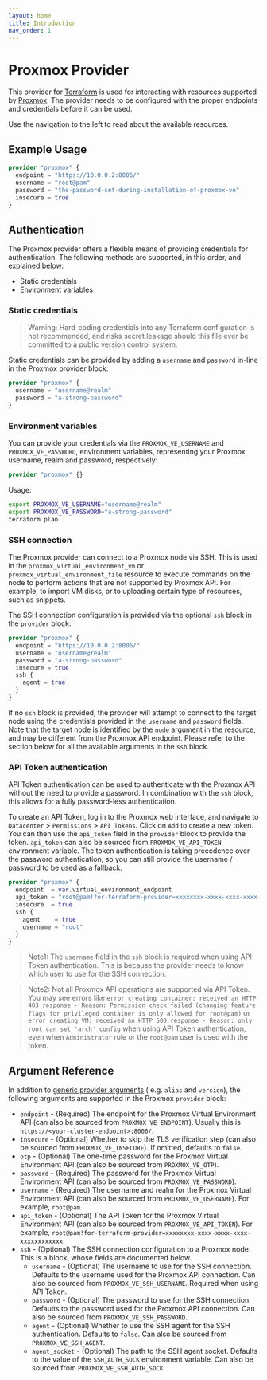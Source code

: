 ```yaml
---
layout: home
title: Introduction
nav_order: 1
---
```


# Proxmox Provider

This provider for [Terraform](https://www.terraform.io/) is used for interacting
with resources supported by [Proxmox](https://www.proxmox.com/en/). The provider
needs to be configured with the proper endpoints and credentials before it can
be used.

Use the navigation to the left to read about the available resources.

## Example Usage

```terraform
provider "proxmox" {
  endpoint = "https://10.0.0.2:8006/"
  username = "root@pam"
  password = "the-password-set-during-installation-of-proxmox-ve"
  insecure = true
}
```

## Authentication

The Proxmox provider offers a flexible means of providing credentials for
authentication. The following methods are supported, in this order, and
explained below:

- Static credentials
- Environment variables

### Static credentials

> Warning: Hard-coding credentials into any Terraform configuration is not
> recommended, and risks secret leakage should this file ever be committed to a
> public version control system.

Static credentials can be provided by adding a `username` and `password` in-line
in the Proxmox provider block:

```terraform
provider "proxmox" {
  username = "username@realm"
  password = "a-strong-password"
}
```

### Environment variables

You can provide your credentials via the `PROXMOX_VE_USERNAME`
and `PROXMOX_VE_PASSWORD`, environment variables, representing your Proxmox
username, realm and password, respectively:

```terraform
provider "proxmox" {}
```

Usage:

```sh
export PROXMOX_VE_USERNAME="username@realm"
export PROXMOX_VE_PASSWORD="a-strong-password"
terraform plan
```

### SSH connection

The Proxmox provider can connect to a Proxmox node via SSH. This is used in
the `proxmox_virtual_environment_vm` or `proxmox_virtual_environment_file`
resource to execute commands on the node to perform actions that are not
supported by Proxmox API. For example, to import VM disks, or to uploading
certain type of resources, such as snippets.

The SSH connection configuration is provided via the optional `ssh` block in
the `provider` block:

```terraform
provider "proxmox" {
  endpoint = "https://10.0.0.2:8006/"
  username = "username@realm"
  password = "a-strong-password"
  insecure = true
  ssh {
    agent = true
  }
}
```

If no `ssh` block is provided, the provider will attempt to connect to the
target node using the credentials provided in the `username` and `password`
fields.
Note that the target node is identified by the `node` argument in the resource,
and may be different from the Proxmox API endpoint. Please refer to the
section below for all the available arguments in the `ssh` block.

### API Token authentication

API Token authentication can be used to authenticate with the Proxmox API
without the need to provide a password. In combination with the `ssh` block,
this allows for a fully password-less authentication.

To create an API Token, log in to the Proxmox web interface, and navigate to
`Datacenter` > `Permissions` > `API Tokens`. Click on `Add` to create a new
token. You can then use the `api_token` field in the `provider` block to provide
the token. `api_token` can also be sourced from `PROXMOX_VE_API_TOKEN`
environment variable. The token authentication is taking precedence over the
password authentication, so you can still provide the username / password to be
used as a fallback.

```terraform
provider "proxmox" {
  endpoint  = var.virtual_environment_endpoint
  api_token = "root@pam!for-terraform-provider=xxxxxxxx-xxxx-xxxx-xxxx-xxxxxxxxxxxx"
  insecure  = true
  ssh {
    agent    = true
    username = "root"
  }
}
```

> Note1: The `username` field in the `ssh` block is required when using API
> Token authentication. This is because the provider needs to know which user to
> use for the SSH connection.

> Note2: Not all Proxmox API operations are supported via API Token. You may see
> errors like
`error creating container: received an HTTP 403 response - Reason: Permission check
failed (changing feature flags for privileged container is only allowed for root@pam)`
> or
`error creating VM: received an HTTP 500 response - Reason: only root can set 'arch' config`
> when using API Token authentication, even when `Administrator` role or
> the `root@pam` user is used with the token.

## Argument Reference

In addition
to [generic provider arguments](https://www.terraform.io/docs/configuration/providers.html) (
e.g. `alias` and `version`), the following arguments are supported in the
Proxmox `provider` block:

- `endpoint` - (Required) The endpoint for the Proxmox Virtual Environment
  API (can also be sourced from `PROXMOX_VE_ENDPOINT`). Usually this is
  `https://<your-cluster-endpoint>:8006/`.
- `insecure` - (Optional) Whether to skip the TLS verification step (can
  also be sourced from `PROXMOX_VE_INSECURE`). If omitted, defaults
  to `false`.
- `otp` - (Optional) The one-time password for the Proxmox Virtual
  Environment API (can also be sourced from `PROXMOX_VE_OTP`).
- `password` - (Required) The password for the Proxmox Virtual Environment
  API (can also be sourced from `PROXMOX_VE_PASSWORD`).
- `username` - (Required) The username and realm for the Proxmox Virtual
  Environment API (can also be sourced from `PROXMOX_VE_USERNAME`). For
  example, `root@pam`.
- `api_token` - (Optional) The API Token for the Proxmox Virtual
  Environment API (can also be sourced from `PROXMOX_VE_API_TOKEN`). For
  example, `root@pam!for-terraform-provider=xxxxxxxx-xxxx-xxxx-xxxx-xxxxxxxxxxxx`.
- `ssh` - (Optional) The SSH connection configuration to a Proxmox node. This is
  a
  block, whose fields are documented below.
    - `username` - (Optional) The username to use for the SSH connection.
      Defaults to the username used for the Proxmox API connection. Can also be
      sourced from `PROXMOX_VE_SSH_USERNAME`. Required when using API Token.
    - `password` - (Optional) The password to use for the SSH connection.
      Defaults to the password used for the Proxmox API connection. Can also be
      sourced from `PROXMOX_VE_SSH_PASSWORD`.
    - `agent` - (Optional) Whether to use the SSH agent for the SSH
      authentication. Defaults to `false`. Can also be sourced
      from `PROXMOX_VE_SSH_AGENT`.
    - `agent_socket` - (Optional) The path to the SSH agent socket.
      Defaults to the value of the `SSH_AUTH_SOCK` environment variable. Can
      also be sourced from `PROXMOX_VE_SSH_AUTH_SOCK`.
